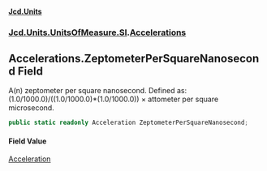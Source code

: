 #### [Jcd.Units](index.md 'index')
### [Jcd.Units.UnitsOfMeasure.SI](Jcd.Units.UnitsOfMeasure.SI.md 'Jcd.Units.UnitsOfMeasure.SI').[Accelerations](Accelerations.md 'Jcd.Units.UnitsOfMeasure.SI.Accelerations')

## Accelerations.ZeptometerPerSquareNanosecond Field

A(n) zeptometer per square nanosecond. Defined as: (1.0/1000.0)/((1.0/1000.0)*(1.0/1000.0)) × attometer per square microsecond.

```csharp
public static readonly Acceleration ZeptometerPerSquareNanosecond;
```

#### Field Value
[Acceleration](Acceleration.md 'Jcd.Units.UnitTypes.Acceleration')